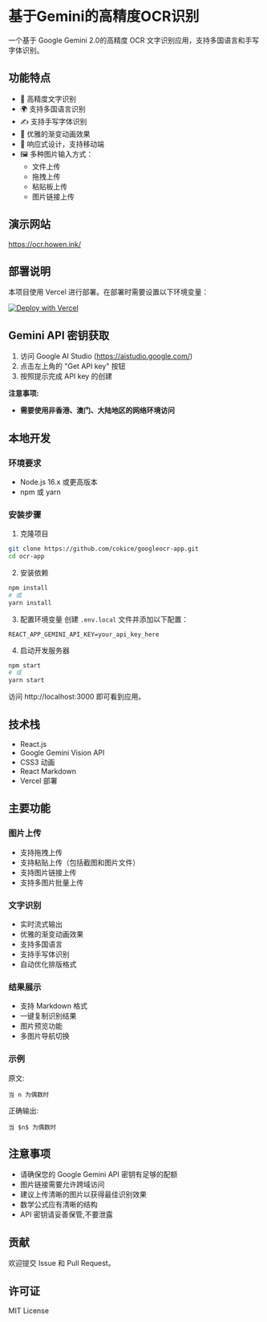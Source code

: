 # 基于Gemini的高精度OCR识别

一个基于 Google Gemini 2.0的高精度 OCR 文字识别应用，支持多国语言和手写字体识别。

## 功能特点

- 🚀 高精度文字识别
- 🌍 支持多国语言识别
- ✍️ 支持手写字体识别
- 🎨 优雅的渐变动画效果
- 📱 响应式设计，支持移动端
- 🖼️ 多种图片输入方式：
  - 文件上传
  - 拖拽上传
  - 粘贴板上传
  - 图片链接上传

## 演示网站
https://ocr.howen.ink/

## 部署说明

本项目使用 Vercel 进行部署。在部署时需要设置以下环境变量：

[![Deploy with Vercel](https://vercel.com/button)](https://vercel.com/new/clone?repository-url=https%3A%2F%2Fgithub.com%2Fcokice%2Fgoogleocr-app&env=GEMINI_API_KEY&envDescription=Your%20Google%20Gemini%20API&project-name=geminiocr&repository-name=geminiocr)
## Gemini API 密钥获取
1. 访问 Google AI Studio (https://aistudio.google.com/)
2. 点击左上角的 "Get API key" 按钮
3. 按照提示完成 API key 的创建

**注意事项:**
- **需要使用非香港、澳门、大陆地区的网络环境访问**


## 本地开发

### 环境要求

- Node.js 16.x 或更高版本
- npm 或 yarn

### 安装步骤

1. 克隆项目
```bash
git clone https://github.com/cokice/googleocr-app.git
cd ocr-app
```

2. 安装依赖
```bash
npm install
# 或
yarn install
```

3. 配置环境变量
创建 `.env.local` 文件并添加以下配置：
```
REACT_APP_GEMINI_API_KEY=your_api_key_here
```

4. 启动开发服务器
```bash
npm start
# 或
yarn start
```

访问 http://localhost:3000 即可看到应用。

## 技术栈

- React.js
- Google Gemini Vision API
- CSS3 动画
- React Markdown
- Vercel 部署

## 主要功能

### 图片上传
- 支持拖拽上传
- 支持粘贴上传（包括截图和图片文件）
- 支持图片链接上传
- 支持多图片批量上传

### 文字识别
- 实时流式输出
- 优雅的渐变动画效果
- 支持多国语言
- 支持手写体识别
- 自动优化排版格式

### 结果展示
- 支持 Markdown 格式
- 一键复制识别结果
- 图片预览功能
- 多图片导航切换

### 示例

原文:
```
当 n 为偶数时
```

正确输出:
```
当 $n$ 为偶数时
```

## 注意事项

- 请确保您的 Google Gemini API 密钥有足够的配额
- 图片链接需要允许跨域访问
- 建议上传清晰的图片以获得最佳识别效果
- 数学公式应有清晰的结构
- API 密钥请妥善保管,不要泄露

## 贡献

欢迎提交 Issue 和 Pull Request。

## 许可证

MIT License
